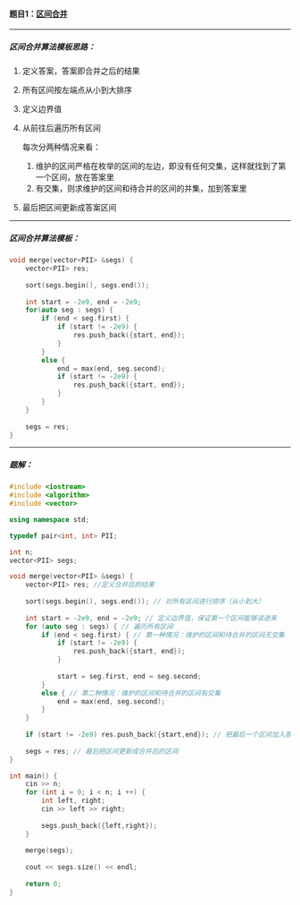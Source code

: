#### 题目1：<a href="https://www.acwing.com/problem/content/805/">区间合并</a>

------------------

##### 区间合并算法模板思路：

1. 定义答案，答案即合并之后的结果

2. 所有区间按左端点从小到大排序

3. 定义边界值

4. 从前往后遍历所有区间

   每次分两种情况来看：

   1. 维护的区间严格在枚举的区间的左边，即没有任何交集，这样就找到了第一个区间，放在答案里
   2. 有交集，则求维护的区间和待合并的区间的并集，加到答案里

5. 最后把区间更新成答案区间

-----------------

##### 区间合并算法模板：

```c++
void merge(vector<PII> &segs) {
    vector<PII> res;
    
    sort(segs.begin(), segs.end());
    
    int start = -2e9, end = -2e9;
    for(auto seg : segs) {
        if (end < seg.first) {
            if (start != -2e9) {
                res.push_back({start, end});
            }
        }
        else {
            end = max(end, seg.second);
            if (start != -2e9) {
                res.push_back({start, end});
            }
        }
    }
    
    segs = res;
}
```

------------

##### 题解：

```c++
#include <iostream>
#include <algorithm>
#include <vector>

using namespace std;

typedef pair<int, int> PII;

int n;
vector<PII> segs;

void merge(vector<PII> &segs) {
    vector<PII> res; //定义合并后的结果
    
    sort(segs.begin(), segs.end()); // 对所有区间进行排序（从小到大）
    
    int start = -2e9, end = -2e9; // 定义边界值，保证第一个区间能够读进来
    for (auto seg : segs) { // 遍历所有区间
        if (end < seg.first) { // 第一种情况：维护的区间和待合并的区间无交集
            if (start != -2e9) {
                res.push_back({start, end});
            }
            
            start = seg.first, end = seg.second;
        }
        else { // 第二种情况：维护的区间和待合并的区间有交集
            end = max(end, seg.second);
        }
    }
    
    if (start != -2e9) res.push_back({start,end}); // 把最后一个区间加入答案
    
    segs = res; // 最后把区间更新成合并后的区间
}

int main() {
    cin >> n;
    for (int i = 0; i < n; i ++) {
        int left, right;
        cin >> left >> right;
        
        segs.push_back({left,right});
    }
    
    merge(segs);
    
    cout << segs.size() << endl;
    
    return 0;
}
```

